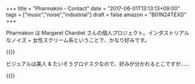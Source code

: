 +++
title = "Pharmakon - Contact"
date = "2017-06-01T13:13:13+09:00"
tags = ["music","noise","industrial"]
draft = false
amazon = "B01N24TEXD"
+++

Pharmakon は Margaret Chardiet さんの個人プロジェクト。インダストリアルなノイズ + 女性スクリーム系ということで、かなり好みです。

{{<youtube GMk7GLQtHnQ>}}

ビジュアルは美人 & たいそうグロテスクなので、好みが分かれるとこですが……

{{<amazon B01N24TEXD>}}
